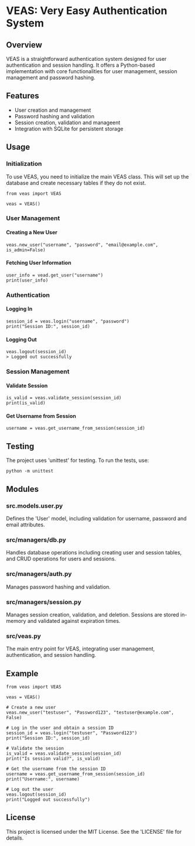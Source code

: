 # VEAS: Very Easy Authentication System

## Overview
VEAS is a straightforward authentication system designed for user authentication and session handling. It offers a Python-based implementation with core functionalities for user management, session management and password hashing. 

## Features
* User creation and management
* Password hashing and validation
* Session creation, validation and manageent
* Integration with SQLite for persistent storage

## Usage
### Initialization
To use VEAS, you need to initialize the main VEAS class. This will set up the database and create necessary tables if they do not exist.

```
from veas import VEAS

veas = VEAS()
```

### User Management
#### Creating a New User

```
veas.new_user("username", "password", "email@example.com", is_admin=False)
```

#### Fetching User Information

```
user_info = vead.get_user("username")
print(user_info)
```

### Authentication
#### Logging In

```
session_id = veas.login("username", "password")
print("Session ID:", session_id)
```

#### Logging Out

```
veas.logout(session_id)
> Logged out successfully
```

### Session Management
#### Validate Session

```
is_valid = veas.validate_session(session_id)
print(is_valid)
```

#### Get Username from Session

```
username = veas.get_username_from_session(session_id)
```

## Testing
The project uses 'unittest' for testing.
To run the tests, use:

```
python -m unittest
```

## Modules

### src.models.user.py
Defines the 'User' model, including validation for username, password and email attributes.

### src/managers/db.py
Handles database operations including creating user and session tables, and CRUD operations for users and sessions.

### src/managers/auth.py
Manages password hashing and validation.

### src/managers/session.py
Manages session creation, validation, and deletion. Sessions are stored in-memory and validated against expiration times.

### src/veas.py
The main entry point for VEAS, integrating user management, authentication, and session handling.

## Example

```
from veas import VEAS

veas = VEAS()

# Create a new user
veas.new_user("testuser", "Password123", "testuser@example.com", False)

# Log in the user and obtain a session ID
session_id = veas.login("testuser", "Password123")
print("Session ID:", session_id)

# Validate the session
is_valid = veas.validate_session(session_id)
print("Is session valid?", is_valid)

# Get the username from the session ID
username = veas.get_username_from_session(session_id)
print("Username:", username)

# Log out the user
veas.logout(session_id)
print("Logged out successfully")
```

## License
This project is licensed under the MIT License. See the 'LICENSE' file for details.






